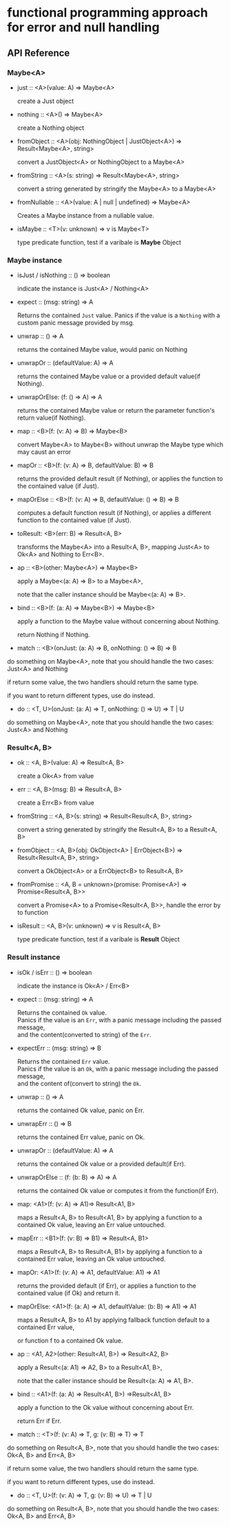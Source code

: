 # functional programming approach for error and null handling

## API Reference

### Maybe\<A>

* just :: \<A>(value: A) => Maybe\<A>

  create a Just object

* nothing :: \<A>() => Maybe\<A>

  create a Nothing object

* fromObject :: \<A>(obj: NothingObject | JustObject\<A>) => Result\<Maybe\<A>, string>

  convert a JustObject\<A> or NothingObject to a Maybe\<A>

* fromString :: \<A>(s: string) => Result\<Maybe\<A>, string>

  convert a string generated by stringify the Maybe\<A> to a Maybe\<A>

* fromNullable :: \<A>(value: A | null | undefined) => Maybe\<A>

  Creates a Maybe instance from a nullable value.

* isMaybe :: \<T>(v: unknown) => v is Maybe\<T>

  type predicate function, test if a varibale is **Maybe** Object

### Maybe instance

* isJust / isNothing :: () => boolean

  indicate the instance is Just\<A> / Nothing\<A>

* expect :: (msg: string) => A

  Returns the contained `Just` value. Panics if the value is a `Nothing` with a custom panic message provided by msg.

* unwrap :: () => A

  returns the contained Maybe value, would panic on Nothing

* unwrapOr :: (defaultValue: A) => A

  returns the contained Maybe value or a provided default value(if Nothing).

* unwrapOrElse: (f: () => A) => A

  returns the contained Maybe value or return the parameter function's return value(if Nothing).

* map :: \<B>(f: (v: A) => B) => Maybe\<B>

  convert Maybe\<A> to Maybe\<B> without unwrap the Maybe type which may caust an error

* mapOr :: \<B>(f: (v: A) => B, defaultValue: B) => B

  returns the provided default result (if Nothing), or applies the function to the contained value (if Just).

* mapOrElse :: \<B>(f: (v: A) => B, defaultValue: () => B) => B

  computes a default function result (if Nothing), or applies a different function to the contained value (if Just).

* toResult: \<B>(err: B) => Result\<A, B>

  transforms the Maybe\<A> into a Result\<A, B>, mapping Just\<A> to Ok\<A> and Nothing to Err\<B>.

* ap :: \<B>(other: Maybe\<A>) => Maybe\<B>

  apply a Maybe\<(a: A) => B> to a Maybe\<A>,

  note that the caller instance should be Maybe\<(a: A) => B>.

* bind :: \<B>(f: (a: A) => Maybe\<B>) => Maybe\<B>

  apply a function to the Maybe value without concerning about Nothing.

  return Nothing if Nothing.

*  match :: \<B>(onJust: (a: A) => B, onNothing: () => B) => B

  do something on Maybe\<A>, note that you should handle the two cases: Just\<A> and Nothing

  if return some value, the two handlers should return the same type.

  if you want to return different types, use do instead.

*  do :: \<T, U>(onJust: (a: A) => T, onNothing: () => U) => T | U

  do something on Maybe\<A>, note that you should handle the two cases: Just\<A> and Nothing

### Result\<A, B>

* ok :: \<A, B>(value: A) => Result\<A, B>

  create a Ok\<A> from value

* err :: \<A, B>(msg: B) => Result\<A, B>

  create a Err\<B> from value

* fromString :: \<A, B>(s: string) => Result\<Result\<A, B>, string>

  convert a string generated by stringify the Result\<A, B> to a Result\<A, B>

* fromObject :: \<A, B>(obj: OkObject\<A> | ErrObject\<B>) => Result\<Result\<A, B>, string>

  convert a OkObject\<A> or a ErrObject\<B> to Result\<A, B>

* fromPromise :: \<A, B = unknown>(promise: Promise\<A>) => Promise\<Result<A, B>>

  convert a Promise\<A> to a Promise\<Result\<A, B>>, handle the error by to function

* isResult :: \<A, B>(v: unknown) => v is Result\<A, B>

  type predicate function, test if a varibale is **Result** Object

### Result instance

* isOk / isErr :: () => boolean

  indicate the instance is Ok\<A> / Err\<B>

* expect :: (msg: string) => A

  Returns the contained `Ok` value.<br>
  Panics if the value is an `Err`, with a panic message including the passed message,<br>
  and the content(converted to string) of the `Err`.

* expectErr :: (msg: string) => B

  Returns the contained `Err` value.<br>
  Panics if the value is an `Ok`, with a panic message including the passed message,<br>
  and the content of(convert to string) the `Ok`.

* unwrap :: () => A

  returns the contained Ok value, panic on Err.

* unwrapErr :: () => B

  returns the contained Err value, panic on Ok.

* unwrapOr :: (defaultValue: A) => A

  returns the contained Ok value or a provided default(if Err).

* unwrapOrElse :: (f: (b: B) => A) => A

  returns the contained Ok value or computes it from the function(if Err).

* map: \<A1>(f: (v: A) => A1)=> Result\<A1, B>

  maps a Result\<A, B> to Result\<A1, B> by applying a function to a contained Ok value, leaving an Err value untouched.

* mapErr :: \<B1>(f: (v: B) => B1) => Result\<A, B1>

  maps a Result\<A, B> to Result\<A, B1> by applying a function to a contained Err value, leaving an Ok value untouched.

* mapOr: \<A1>(f: (v: A) => A1, defaultValue: A1) => A1

  returns the provided default (if Err), or applies a function to the contained value (if Ok) and return it.

* mapOrElse: \<A1>(f: (a: A) => A1, defaultValue: (b: B) => A1) => A1

  maps a Result\<A, B> to A1 by applying fallback function default to a contained Err value,

  or function f to a contained Ok value.

* ap :: <A1, A2>(other: Result\<A1, B>) => Result\<A2, B>

  apply a Result<(a: A1) => A2, B> to a Result<A1, B>,

  note that the caller instance should be Result<(a: A) => A1, B>.

* bind :: \<A1>(f: (a: A) => Result\<A1, B>) =>Result\<A1, B>

  apply a function to the Ok value without concerning about Err.

  return Err if Err.

*  match :: \<T>(f: (v: A) => T, g: (v: B) => T) => T

  do something on Result<A, B>, note that you should handle the two cases: Ok\<A, B> and Err\<A, B>

  if return some value, the two handlers should return the same type.

  if you want to return different types, use do instead.

*  do :: \<T, U>(f: (v: A) => T, g: (v: B) => U) => T | U

  do something on Result<A, B>, note that you should handle the two cases: Ok\<A, B> and Err\<A, B>
